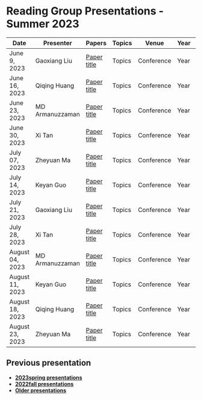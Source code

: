 # Reading Group Presentations - Summer 2023
| Date         | Presenter | Papers                                                                                                                       | Topics                          | Venue              | Year            | Recording     | Slides     |
|--------------|-----------|------------------------------------------------------------------------------------------------------------------------------|---------------------------------|--------------------|-----------------|-----------|--------|
|June 9, 2023| Gaoxiang Liu | [Paper title](link) | Topics | Conference | Year | [Recording](link) | [Slides](link) |
|June 16, 2023| Qiqing Huang | [Paper title](link) | Topics | Conference | Year | [Recording](link) | [Slides](link) |
|June 23, 2023| MD Armanuzzaman | [Paper title](link) | Topics | Conference | Year | [Recording](link) | [Slides](link) |
|June 30, 2023| Xi Tan | [Paper title](link) | Topics | Conference | Year | [Recording](link) | [Slides](link) |
|July 07, 2023| Zheyuan Ma | [Paper title](link) | Topics | Conference | Year | [Recording](link) | [Slides](link) |
|July 14, 2023| Keyan Guo | [Paper title](link) | Topics | Conference | Year | [Recording](link) | [Slides](link) |
|July 21, 2023| Gaoxiang Liu | [Paper title](link) | Topics | Conference | Year | [Recording](link) | [Slides](link) |
|July 28, 2023| Xi Tan | [Paper title](link) | Topics | Conference | Year | [Recording](link) | [Slides](link) |
|August 04, 2023| MD Armanuzzaman | [Paper title](link) | Topics | Conference | Year | [Recording](link) | [Slides](link) |
|August 11, 2023| Keyan Guo | [Paper title](link) | Topics | Conference | Year | [Recording](link) | [Slides](link) |
|August 18, 2023| Qiqing Huang | [Paper title](link) | Topics | Conference | Year | [Recording](link) | [Slides](link) |
|August 23, 2023| Zheyuan Ma | [Paper title](link) | Topics | Conference | Year | [Recording](link) | [Slides](link) |

## Previous presentation
- **[2023spring presentations](history/2023spring.md)**
- **[2022fall presentations](history/2022fall.md)**
- **[Older presentations](history/History.md)**
